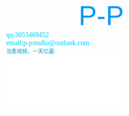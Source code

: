 <html>
<head>
	<title>P-P</title>
</head>
<body style="user-select: auto;">
<div style="text-align: center;"><span style="font-family:lucida sans unicode,lucida grande,sans-serif;"><span style="color:#0099ff;"><span style="font-size:72px;">P-P</span></span></span></div>

<div><span style="color:#00ccff;"><span style="font-family:comic sans ms,cursive;"><span style="font-size:18px;">qq:3053469452<br />
email:p-pstudio@outlook.com</span></span></span></div>
<span style="color:#0099cc;">治愈视频，一天亿遍:</span><br />
<pagenote-bar data-pagenote="sidebar"><pagenote-aside data-status="fold" style="position: fixed;"><pagenote-actions style="cursor: move;"><pagenote-action><pagenote-toggle-all data-run=""></pagenote-toggle-all></pagenote-action></pagenote-actions></pagenote-aside></pagenote-bar><iframe allowfullscreen="true" border="0" frameborder="no" framespacing="0" scrolling="no" src="//player.bilibili.com/player.html?aid=672975572&amp;bvid=BV1uU4y1t7EU&amp;cid=333194743&amp;page=1"></iframe></body>
</html>
